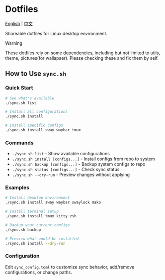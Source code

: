# Dotfiles

[English](README.md) | [中文](README.zh-cn.md)

Shareable dotfiles for Linux desktop environment.

> [!WARNING]
> These dotfiles rely on some dependencies, including but not limited to utils, theme, pictures(for wallapaer). Please checking these and fix them by self.

## How to Use `sync.sh`

### Quick Start
```bash
# See what's available
./sync.sh list

# Install all configurations
./sync.sh install

# Install specific configs
./sync.sh install sway waybar tmux
```

### Commands
- `./sync.sh list` - Show available configurations
- `./sync.sh install [configs...]` - Install configs from repo to system
- `./sync.sh backup [configs...]` - Backup system configs to repo  
- `./sync.sh status [configs...]` - Check sync status
- `./sync.sh --dry-run` - Preview changes without applying

### Examples
```bash
# Install desktop environment
./sync.sh install sway waybar swaylock mako

# Install terminal setup
./sync.sh install tmux kitty zsh

# Backup your current configs
./sync.sh backup

# Preview what would be installed
./sync.sh install --dry-run
```

### Configuration

Edit `sync_config.toml` to customize sync behavior, add/remove configurations, or change paths.


